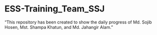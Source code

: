 # ESS-Training_Team_SSJ
“This repository has been created to show the daily progress of Md. Sojib Hosen, Mst. Shampa Khatun, and Md. Jahangir Alam.”
